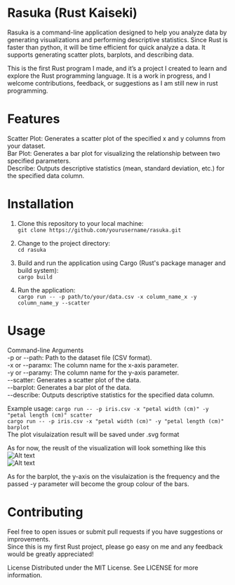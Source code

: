 # Rasuka (Rust Kaiseki)
Rasuka is a command-line application designed to help you analyze data by generating visualizations and performing descriptive statistics. Since Rust is faster than python, it will be time efficient for quick analyze a data. It supports generating scatter plots, barplots, and describing data.

This is the first Rust program I made, and it’s a project I created to learn and explore the Rust programming language. 
It is a work in progress, and I welcome contributions, feedback, or suggestions as I am still new in rust programming. 

# Features
Scatter Plot: Generates a scatter plot of the specified x and y columns from your dataset. <br>
Bar Plot: Generates a bar plot for visualizing the relationship between two specified parameters. <br>
Describe: Outputs descriptive statistics (mean, standard deviation, etc.) for the specified data column. <br>

# Installation
1. Clone this repository to your local machine:<br>
```git clone https://github.com/yourusername/rasuka.git```

2. Change to the project directory:<br>
```cd rasuka```

3. Build and run the application using Cargo (Rust's package manager and build system):<br>
```cargo build```

4. Run the application:<br>
```cargo run -- -p path/to/your/data.csv -x column_name_x -y column_name_y --scatter```

# Usage
Command-line Arguments<br>
-p or --path: Path to the dataset file (CSV format).<br>
-x or --paramx: The column name for the x-axis parameter.<br>
-y or --paramy: The column name for the y-axis parameter.<br>
--scatter: Generates a scatter plot of the data.<br>
--barplot: Generates a bar plot of the data.<br>
--describe: Outputs descriptive statistics for the specified data column.

Example usage:
```cargo run -- -p iris.csv -x "petal width (cm)" -y "petal length (cm)" scatter```<br>
```cargo run -- -p iris.csv -x "petal width (cm)" -y "petal length (cm)" barplot```<br>
The plot visulaization result will be saved under .svg format<br>

As for now, the reuslt of the visualization will look something like this
![Alt text](example_result/iris-scatter.png)
<br>
![Alt text](example_result/iris-barplot.png)

As for the barplot, the y-axis on the visulaization is the frequency and the passed -y parameter will become the group colour of the bars. 

# Contributing
Feel free to open issues or submit pull requests if you have suggestions or improvements.<br>
Since this is my first Rust project, please go easy on me and any feedback would be greatly appreciated!

License
Distributed under the MIT License. See LICENSE for more information.
